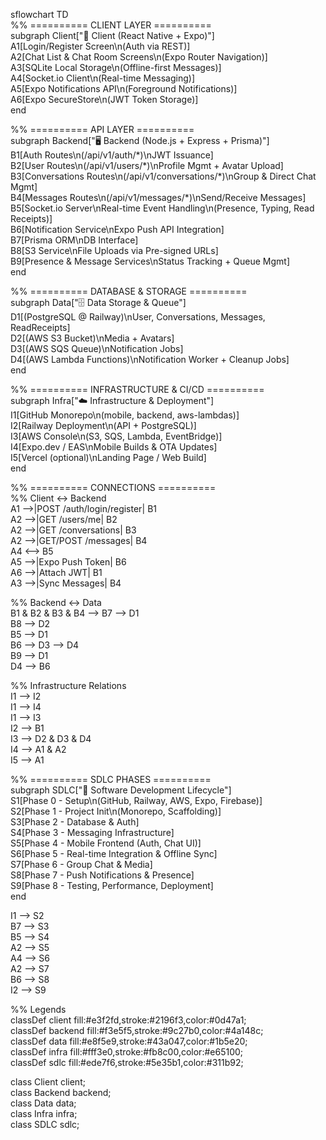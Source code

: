 sflowchart TD  
  %% \========== CLIENT LAYER \==========  
  subgraph Client\["📱 Client (React Native \+ Expo)"\]  
    A1\[Login/Register Screen\\n(Auth via REST)\]  
    A2\[Chat List & Chat Room Screens\\n(Expo Router Navigation)\]  
    A3\[SQLite Local Storage\\n(Offline-first Messages)\]  
    A4\[Socket.io Client\\n(Real-time Messaging)\]  
    A5\[Expo Notifications API\\n(Foreground Notifications)\]  
    A6\[Expo SecureStore\\n(JWT Token Storage)\]  
  end

  %% \========== API LAYER \==========  
  subgraph Backend\["🖥️ Backend (Node.js \+ Express \+ Prisma)"\]  
    B1\[Auth Routes\\n(/api/v1/auth/\*)\\nJWT Issuance\]  
    B2\[User Routes\\n(/api/v1/users/\*)\\nProfile Mgmt \+ Avatar Upload\]  
    B3\[Conversations Routes\\n(/api/v1/conversations/\*)\\nGroup & Direct Chat Mgmt\]  
    B4\[Messages Routes\\n(/api/v1/messages/\*)\\nSend/Receive Messages\]  
    B5\[Socket.io Server\\nReal-time Event Handling\\n(Presence, Typing, Read Receipts)\]  
    B6\[Notification Service\\nExpo Push API Integration\]  
    B7\[Prisma ORM\\nDB Interface\]  
    B8\[S3 Service\\nFile Uploads via Pre-signed URLs\]  
    B9\[Presence & Message Services\\nStatus Tracking \+ Queue Mgmt\]  
  end

  %% \========== DATABASE & STORAGE \==========  
  subgraph Data\["🗄️ Data Storage & Queue"\]  
    D1\[(PostgreSQL @ Railway)\\nUser, Conversations, Messages, ReadReceipts\]  
    D2\[(AWS S3 Bucket)\\nMedia \+ Avatars\]  
    D3\[(AWS SQS Queue)\\nNotification Jobs\]  
    D4\[(AWS Lambda Functions)\\nNotification Worker \+ Cleanup Jobs\]  
  end

  %% \========== INFRASTRUCTURE & CI/CD \==========  
  subgraph Infra\["☁️ Infrastructure & Deployment"\]  
    I1\[GitHub Monorepo\\n(mobile, backend, aws-lambdas)\]  
    I2\[Railway Deployment\\n(API \+ PostgreSQL)\]  
    I3\[AWS Console\\n(S3, SQS, Lambda, EventBridge)\]  
    I4\[Expo.dev / EAS\\nMobile Builds & OTA Updates\]  
    I5\[Vercel (optional)\\nLanding Page / Web Build\]  
  end

  %% \========== CONNECTIONS \==========  
  %% Client ↔ Backend  
  A1 \--\>|POST /auth/login/register| B1  
  A2 \--\>|GET /users/me| B2  
  A2 \--\>|GET /conversations| B3  
  A2 \--\>|GET/POST /messages| B4  
  A4 \<--\> B5  
  A5 \--\>|Expo Push Token| B6  
  A6 \--\>|Attach JWT| B1  
  A3 \--\>|Sync Messages| B4

  %% Backend ↔ Data  
  B1 & B2 & B3 & B4 \--\> B7 \--\> D1  
  B8 \--\> D2  
  B5 \--\> D1  
  B6 \--\> D3 \--\> D4  
  B9 \--\> D1  
  D4 \--\> B6

  %% Infrastructure Relations  
  I1 \--\> I2  
  I1 \--\> I4  
  I1 \--\> I3  
  I2 \--\> B1  
  I3 \--\> D2 & D3 & D4  
  I4 \--\> A1 & A2  
  I5 \--\> A1

  %% \========== SDLC PHASES \==========  
  subgraph SDLC\["🧩 Software Development Lifecycle"\]  
    S1\[Phase 0 \- Setup\\n(GitHub, Railway, AWS, Expo, Firebase)\]  
    S2\[Phase 1 \- Project Init\\n(Monorepo, Scaffolding)\]  
    S3\[Phase 2 \- Database & Auth\]  
    S4\[Phase 3 \- Messaging Infrastructure\]  
    S5\[Phase 4 \- Mobile Frontend (Auth, Chat UI)\]  
    S6\[Phase 5 \- Real-time Integration & Offline Sync\]  
    S7\[Phase 6 \- Group Chat & Media\]  
    S8\[Phase 7 \- Push Notifications & Presence\]  
    S9\[Phase 8 \- Testing, Performance, Deployment\]  
  end

  I1 \--\> S2  
  B7 \--\> S3  
  B5 \--\> S4  
  A2 \--\> S5  
  A4 \--\> S6  
  A2 \--\> S7  
  B6 \--\> S8  
  I2 \--\> S9

  %% Legends  
  classDef client fill:\#e3f2fd,stroke:\#2196f3,color:\#0d47a1;  
  classDef backend fill:\#f3e5f5,stroke:\#9c27b0,color:\#4a148c;  
  classDef data fill:\#e8f5e9,stroke:\#43a047,color:\#1b5e20;  
  classDef infra fill:\#fff3e0,stroke:\#fb8c00,color:\#e65100;  
  classDef sdlc fill:\#ede7f6,stroke:\#5e35b1,color:\#311b92;

  class Client client;  
  class Backend backend;  
  class Data data;  
  class Infra infra;  
  class SDLC sdlc;


